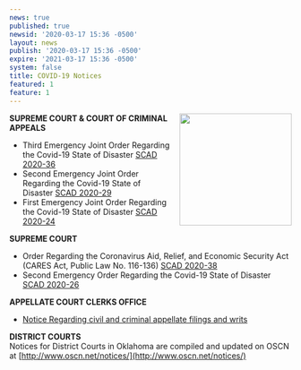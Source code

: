 ```yaml
---
news: true
published: true
newsid: '2020-03-17 15:36 -0500'
layout: news
publish: '2020-03-17 15:36 -0500'
expire: '2021-03-17 15:36 -0500'
system: false
title: COVID-19 Notices
featured: 1
feature: 1
---
```

<a href="http://www.oscn.net/notices/"><img src="http://www.oscn.net/notices/covid-19.jpg" style="margin: 0 0em 1em 1em; width: 200px; float: right;" /></a>

**SUPREME COURT & COURT OF CRIMINAL APPEALS**  
- Third Emergency Joint Order Regarding the Covid-19 State of Disaster [SCAD 2020-36](http://www.oscn.net/images/news/SCAD-2020-36.pdf)
- Second Emergency Joint Order Regarding the Covid-19 State of Disaster [SCAD 2020-29](http://www.oscn.net/images/news/SCAD-2020-29.pdf)  
- First Emergency Joint Order Regarding the Covid-19 State of Disaster [SCAD 2020-24](http://www.oscn.net/images/news/SCAD-2020-24.pdf)

**SUPREME COURT**  
- Order Regarding the Coronavirus Aid, Relief, and Economic Security Act (CARES Act, Public Law No. 116-136) [SCAD 2020-38](http://www.oscn.net/images/news/SCAD-2020-38.pdf)
- Second Emergency Order Regarding the Covid-19 State of Disaster [SCAD 2020-26](http://www.oscn.net/images/news/SCAD-2020-26.pdf)

**APPELLATE COURT CLERKS OFFICE**  
- [Notice Regarding civil and criminal appellate filings and writs](http://www.oscn.net/notices/appellate-court-clerks-office.pdf)

**DISTRICT COURTS**  
Notices for District Courts in Oklahoma are compiled and updated on OSCN at [http://www.oscn.net/notices/](http://www.oscn.net/notices/)

<div style="clear:both;"></div>
